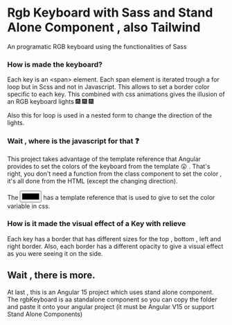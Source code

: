 # Rgb Keyboard with Sass and Stand Alone Component , also Tailwind

An programatic RGB keyboard using the functionalities of Sass
### How is made the keyboard?
Each key is an \<span> element. Each span element  is iterated trough a for loop but in Scss and not in Javascript. This allows to set a border color specific to each key. This combined with css animations gives the illusion of an RGB keyboard lights :fireworks: :fireworks: :fireworks:

Also this for loop is used in a nested form to change the direction of the lights. 

### Wait , where is the javascript for that :question:
This project takes advantage of the template reference that Angular provides to set the colors of the keyboard from the template :astonished: .
That's right, you don't need a function from the class component to set the color , it's all done from the HTML (except the changing direction).

The <input type="color"> has a template reference that is used to give to set the color variable in css.

### How is it made the visual effect of a Key with relieve
Each key has a border that has different sizes for the top , bottom , left and right border. Also, each border has a different opacity to give a visual effect as you were seeing it on the side.


## Wait , there is more.
At last , this is an Angular 15 project which uses stand alone component. The rgbKeyboard is aa standalone component so you can copy the folder and paste it onto your angular project (it must be Angular V15 or support Stand Alone Components)